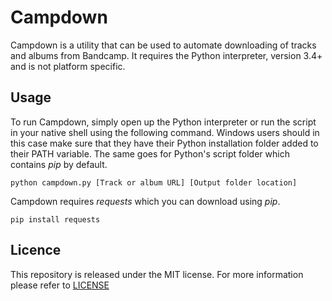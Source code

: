 # Campdown #

Campdown is a utility that can be used to automate downloading of tracks and albums from Bandcamp. It requires the Python interpreter, version 3.4+ and is not platform specific.

## Usage ##

To run Campdown, simply open up the Python interpreter or run the script in your native shell using the following command. Windows users should in this case make sure that they have their Python installation folder added to their PATH variable. The same goes for Python's script folder which contains *pip* by default.

    python campdown.py [Track or album URL] [Output folder location]

Campdown requires *requests* which you can download using *pip*.

    pip install requests

## Licence ##

This repository is released under the MIT license. For more information please refer to [LICENSE](https://github.com/Catlinman/Campdown/blob/master/LICENSE)
